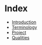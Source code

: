 # Index

- [Introduction](introduction.md)
- [Terminology](terminology.md)
- [Project](project.md)
- [Qualities](qualities.md)